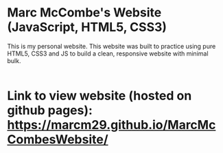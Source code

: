 # Marc McCombe's Website (JavaScript, HTML5, CSS3)
This is my personal website. This website was built to practice using pure HTML5, CSS3 and JS to build a clean, responsive website with minimal bulk. <br />
<br /> 
# Link to view website (hosted on github pages): https://marcm29.github.io/MarcMcCombesWebsite/ 
